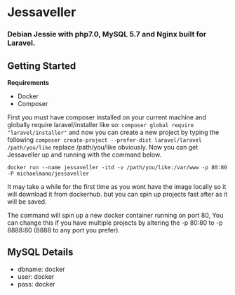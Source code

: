Jessaveller
===========
### Debian Jessie with php7.0, MySQL 5.7 and Nginx built for Laravel.

## Getting Started

**Requirements**
- Docker
- Composer

First you must have composer installed on your current machine and globally require laravel/installer like so: `composer global require "laravel/installer"` and now you can create a new project by typing the following `composer create-project --prefer-dist laravel/laravel /path/you/like` replace /path/you/like obviously. Now you can get Jessaveller up and running with the command below.
```
docker run --name jessaveller -itd -v /path/you/like:/var/www -p 80:80 -P michaelmano/jessaveller
```
It may take a while for the first time as you wont have the image locally so it will download it from dockerhub. but you can spin up projects fast after as it will be saved.

The command will spin up a new docker container running on port 80, You can change this if you have multiple projects by altering the -p 80:80 to -p 8888:80 (8888 to any port you prefer).

## MySQL Details

- dbname: docker
- user:   docker
- pass:   docker